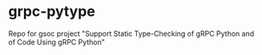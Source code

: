 # grpc-pytype
Repo for gsoc project "Support Static Type-Checking of gRPC Python and of Code Using gRPC Python"
